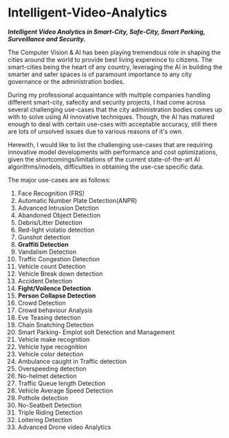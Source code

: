 # Intelligent-Video-Analytics

***Intelligent Video Analytics in Smart-City, Safe-City, Smart Parking, Surveillance and Security.***

The Computer Vision & AI has been playing tremendous role in shaping the cities around the world to provide best living expereince to citizens. The smart-cities being the heart of any country, leveraging the AI in building the smarter and safer spaces is of paramount importance to any city governance or the administration bodies.

During my professional acquaintance with multiple companies handling different smart-city, safecity and security projects, I had come across several challenging use-cases that the city administration bodies comes up with to solve using AI innovative techniques. Though, the AI has matured enough to deal with certain use-cses with acceptable accuracy, still there are lots of unsolved issues due to various reasons of it's own.

Herewith, I would like to list the challenging use-cases that are requiring innovative model developments with performance and cost optimizations, given the shortcomings/limitations of the current state-of-the-art AI algorithms/models, difficulties in obtaining the use-cse specific data.

The major use-cases are as follows:

1. Face Recognition (FRS)
2. Automatic Number Plate Detection(ANPR)
3. Advanced Intrusion Detction
4. Abandoned Object Detection
5. Debris/Litter Detection
6. Red-light violatio detection
7. Gunshot detection
8. **Graffiti Detection**
9. Vandalism Detection
10. Traffic Congestion Detection
11. Vehicle count Detection
12. Vehicle Break down detection
13. Accident Detection
14. **Fight/Voilence Detection**
15. **Person Collapse Detection**
16. Crowd Detection
17. Crowd behaviour Analysis
18. Eve Teasing detection
19. Chain Snatching Detection
20. Smart Parking- Emplot solt Detection and Management
21. Vehicle make recognition
22. Vehicle type recognition
23. Vehicle color detection
24. Ambulance caught in Traffic detection
25. Overspeeding detection
26. No-helmet detection
27. Traffic Queue length Detection
28. Vehicle Average Speed Detection
29. Pothole detection
30. No-Seatbelt Detection
31. Triple Riding Detection
32. Loitering Detection
33. Advanced Drone video Analytics
